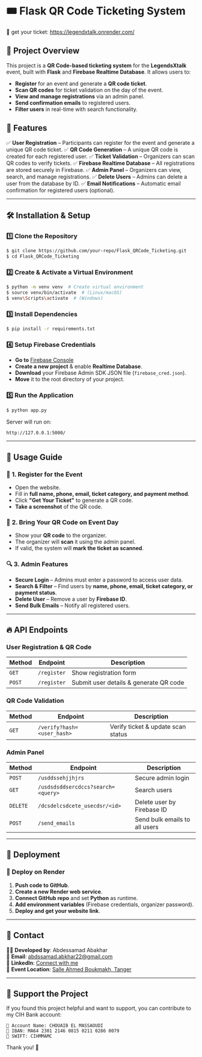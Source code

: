 # 🎟️ Flask QR Code Ticketing System
🔗 get your ticket: https://legendxtalk.onrender.com/
## 📌 Project Overview
This project is a **QR Code-based ticketing system** for the **LegendsXtalk** event, built with **Flask** and **Firebase Realtime Database**. It allows users to:
- **Register** for an event and generate a **QR code ticket**.
- **Scan QR codes** for ticket validation on the day of the event.
- **View and manage registrations** via an admin panel.
- **Send confirmation emails** to registered users.
- **Filter users** in real-time with search functionality.

## 🚀 Features
✅ **User Registration** – Participants can register for the event and generate a unique QR code ticket.
✅ **QR Code Generation** – A unique QR code is created for each registered user.
✅ **Ticket Validation** – Organizers can scan QR codes to verify tickets.
✅ **Firebase Realtime Database** – All registrations are stored securely in Firebase.
✅ **Admin Panel** – Organizers can view, search, and manage registrations.
✅ **Delete Users** – Admins can delete a user from the database by ID.
✅ **Email Notifications** – Automatic email confirmation for registered users (optional).

---

## 🛠️ Installation & Setup
### 1️⃣ **Clone the Repository**
```bash
$ git clone https://github.com/your-repo/Flask_QRCode_Ticketing.git
$ cd Flask_QRCode_Ticketing
```

### 2️⃣ **Create & Activate a Virtual Environment**
```bash
$ python -m venv venv  # Create virtual environment
$ source venv/bin/activate  # (Linux/macOS)
$ venv\Scripts\activate  # (Windows)
```

### 3️⃣ **Install Dependencies**
```bash
$ pip install -r requirements.txt
```

### 4️⃣ **Setup Firebase Credentials**
- **Go to** [Firebase Console](https://console.firebase.google.com/)
- **Create a new project** & enable **Realtime Database**.
- **Download** your Firebase Admin SDK JSON file (`firebase_cred.json`).
- **Move** it to the root directory of your project.

### 5️⃣ **Run the Application**
```bash
$ python app.py
```
Server will run on:
```bash
http://127.0.0.1:5000/
```

---

## 📍 Usage Guide
### 🎫 **1. Register for the Event**
- Open the website.
- Fill in **full name, phone, email, ticket category, and payment method**.
- Click **"Get Your Ticket"** to generate a QR code.
- **Take a screenshot** of the QR code.

### 📸 **2. Bring Your QR Code on Event Day**
- Show your **QR code** to the organizer.
- The organizer will **scan** it using the admin panel.
- If valid, the system will **mark the ticket as scanned**.

### 🔍 **3. Admin Features**
- **Secure Login** – Admins must enter a password to access user data.
- **Search & Filter** – Find users by **name, phone, email, ticket category, or payment status**.
- **Delete User** – Remove a user by **Firebase ID**.
- **Send Bulk Emails** – Notify all registered users.

---

## 🔥 API Endpoints
### **User Registration & QR Code**
| Method | Endpoint       | Description |
|--------|---------------|-------------|
| `GET`  | `/register`   | Show registration form |
| `POST` | `/register`   | Submit user details & generate QR code |

### **QR Code Validation**
| Method | Endpoint     | Description |
|--------|-------------|-------------|
| `GET`  | `/verify?hash=<user_hash>` | Verify ticket & update scan status |

### **Admin Panel**
| Method | Endpoint       | Description |
|--------|---------------|-------------|
| `POST` | `/usddssehjjhjrs`      | Secure admin login |
| `GET`  | `/usdsdsddsercdccs?search=<query>` | Search users |
| `DELETE` | `/dcsdelcsdcete_usecdsr/<id>` | Delete user by Firebase ID |
| `POST` | `/send_emails` | Send bulk emails to all users |

---

## 🚀 Deployment
### **🔹 Deploy on Render**
1. **Push code to GitHub**.
2. **Create a new Render web service**.
3. **Connect GitHub repo** and set **Python** as runtime.
4. **Add environment variables** (Firebase credentials, organizer password).
5. **Deploy and get your website link**.

---

## 📩 Contact
👨‍💻 **Developed by**: Abdessamad Abakhar  
📧 **Email**: [abdssamad.abkhar22@gmail.com](mailto:abdssamad.abkhar22@gmail.com)  
🔗 **LinkedIn**: [Connect with me](https://www.linkedin.com/in/abakhar-abdessamad-735b18176/)  
📍 **Event Location**: [Salle Ahmed Boukmakh, Tanger](https://maps.app.goo.gl/SgTbTMuVYfcs8z366)  


---

## 🌟 Support the Project
If you found this project helpful and want to support, you can contribute to my CIH Bank account:

```
🔹 Account Name: CHOUAIB EL MASSAOUDI
🔹 IBAN: MA64 2301 2146 0815 0211 0286 0079
🔹 SWIFT: CIHMMAMC
```

Thank you! 🙌

